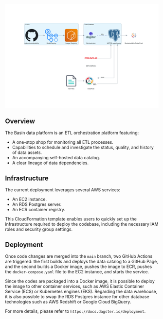 ![architecture](data_platform.png)
## Overview
The Basin data platform is an ETL orchestration platform featuring:
- A one-stop shop for monitoring all ETL processes.
- Capabilities to schedule and investigate the status, quality, and history of data assets.
- An accompanying self-hosted data catalog.
- A clear lineage of data dependencies.

## Infrastructure
The current deployment leverages several AWS services:
- An EC2 instance.
- An RDS Postgres server.
- An ECR container registry.

This CloudFormation template enables users to quickly set up the infrastructure required to deploy the codebase, including the necessary IAM roles and security group settings.

## Deployment
Once code changes are merged into the `main` branch, two GitHub Actions are triggered: the first builds and deploys the data catalog to a GitHub Page, and the second builds a Docker image, pushes the image to ECR, pushes the `docker-compose.yaml` file to the EC2 instance, and starts the service.

Since the codes are packaged into a Docker image, it is possible to deploy the image to other container services, such as AWS Elastic Container Service (ECS) or Kubernetes engines (EKS). Regarding the data warehouse, it is also possible to swap the RDS Postgres instance for other database technologies such as AWS Redshift or Google Cloud BigQuery.


For more details, please refer to `https://docs.dagster.io/deployment`.
